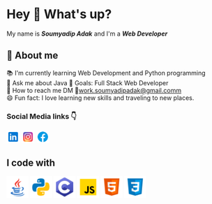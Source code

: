 # Hey 👋 What's up?

My name is <b><i>Soumyadip Adak</i></b> and I'm a <b><i>Web Developer</i></b>

## 🔗 About me
📚 I'm currently learning Web Development and Python programming <br>
💬 Ask me about Java
🎯 Goals: Full Stack Web Developer <br>
📧 How to reach me DM 📱work.soumyadipadak@gmail.comm <br>
😄 Fun fact: I love learning new skills and traveling to new places. <br>

### Social Media links 👇

<p align="left">
    <a href="https://www.linkedin.com/in/soumyadip-adak-a19b03281/"><img src="linkedin.png" alt="LinkedIn Icon" width="30px" height="auto"></a>
    <a href="https://www.instagram.com/soumyadip_adak8888"><img src="instagram.png" alt="Instagram Icon" width="30px" height="auto"></a>
    <a href="https://www.facebook.com/soumyadip.adak.99"><img src="facebook.png" alt="Facebook Icon" width="30px" height="auto"></a>
</p>

## I code with

<p align="left">
    <img src="java.png" alt="Java Icon" width="50px" height="50px">
    <img src="python.png" alt="python Icon" width="50px" height="50px">
    <img src="c-programming.png" alt="C Icon" width="50px" height="50px">
    <img src="javascript.png" alt="JavaScript Icon" width="50px" height="auto">
    <img src="html.png" alt="HTML5 Icon" width="50px" height="auto">
    <img src="css.png" alt="CSS3 Icon" width="50px" height="auto">
</p>

##
